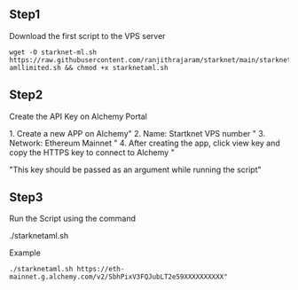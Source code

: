 
## Step1

Download the first script to the VPS server

~~~
wget -O starknet-ml.sh https://raw.githubusercontent.com/ranjithrajaram/starknet/main/starknet-amllimited.sh && chmod +x starknetaml.sh
~~~

## Step2

Create the API Key on Alchemy Portal

1\. Create a new APP on Alchemy" 
2\. Name: Startknet VPS number "
3\.  Network: Ethereum Mainnet "
4\.  After creating the app, click view key and copy the HTTPS key to connect to Alchemy "

"This key should be passed as an argument while running the script"

## Step3

Run the Script using the command

./starknetaml.sh  <HTTPS-Key>

Example
~~~
./starknetaml.sh https://eth-mainnet.g.alchemy.com/v2/SbhPixV3FQJubLT2e59XXXXXXXXXX"
~~~
